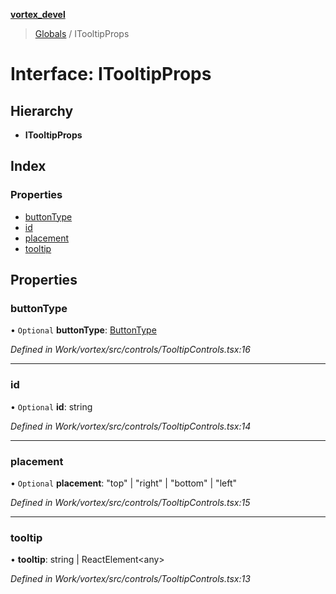 **[vortex_devel](../README.md)**

> [Globals](../globals.md) / ITooltipProps

# Interface: ITooltipProps

## Hierarchy

* **ITooltipProps**

## Index

### Properties

* [buttonType](itooltipprops.md#buttontype)
* [id](itooltipprops.md#id)
* [placement](itooltipprops.md#placement)
* [tooltip](itooltipprops.md#tooltip)

## Properties

### buttonType

• `Optional` **buttonType**: [ButtonType](../globals.md#buttontype)

*Defined in Work/vortex/src/controls/TooltipControls.tsx:16*

___

### id

• `Optional` **id**: string

*Defined in Work/vortex/src/controls/TooltipControls.tsx:14*

___

### placement

• `Optional` **placement**: \"top\" \| \"right\" \| \"bottom\" \| \"left\"

*Defined in Work/vortex/src/controls/TooltipControls.tsx:15*

___

### tooltip

•  **tooltip**: string \| ReactElement\<any>

*Defined in Work/vortex/src/controls/TooltipControls.tsx:13*
